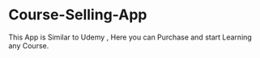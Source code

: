 # Course-Selling-App
This App is Similar to Udemy , Here you can Purchase and start Learning any Course.
